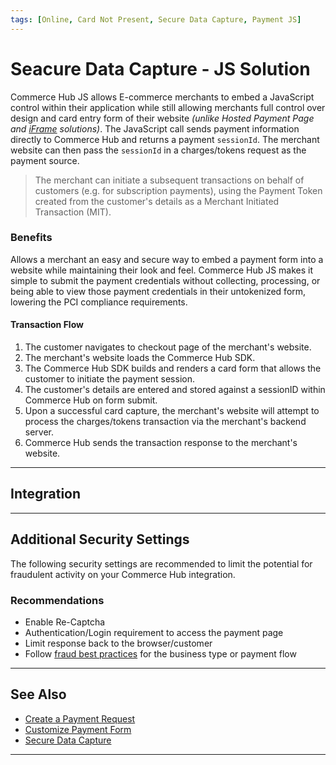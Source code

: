 ```yaml
---
tags: [Online, Card Not Present, Secure Data Capture, Payment JS]
---
```



# Seacure Data Capture - JS Solution

Commerce Hub JS allows E-commerce merchants to embed a JavaScript control within their application while still allowing merchants full control over design and card entry form of their website _(unlike Hosted Payment Page and [iFrame](docs/Online-Mobile-Digital/Secure-Data-Capture/iFrame-JS/iFrame-JS.md) solutions)_. The JavaScript call sends payment information directly to Commerce Hub and returns a payment `sessionId`. The merchant website can then pass the `sessionId` in a charges/tokens request as the payment source.

<!-- theme: warning -->
> The merchant can initiate a subsequent transactions on behalf of customers (e.g. for subscription payments), using the Payment Token created from the customer's details as a Merchant Initiated Transaction (MIT).

### Benefits

Allows a merchant an easy and secure way to embed a payment form into a website while maintaining their look and feel. Commerce Hub JS makes it simple to submit the payment credentials without collecting, processing, or being able to view those payment credentials in their untokenized form, lowering the PCI compliance requirements.

#### Transaction Flow

1. The customer navigates to checkout page of the merchant's website.
2. The merchant's website loads the Commerce Hub SDK.
3. The Commerce Hub SDK builds and renders a card form that allows the customer to initiate the payment session.
4. The customer's details are entered and stored against a sessionID within Commerce Hub on form submit.
5. Upon a successful card capture, the merchant's website will attempt to process the charges/tokens transaction via the merchant's backend server.
6. Commerce Hub sends the transaction response to the merchant's website.

---

## Integration

<!-- type: row -->

<!-- type: card
title: JS Integration Guide
description: Begin integration with Commerce Hub's JavaScript SDK solution.
link: ?path=docs/Online-Mobile-Digital/Secure-Data-Capture/Payment-JS/JS-Request.md
-->

<!-- type: card
title: JS Customization
description: Customize the language, theme, and font for Commerce Hub's JavaScript SDK solution.
link: ?path=docs/Online-Mobile-Digital/Secure-Data-Capture/Payment-JS/JS-Customization.md
-->

<!-- type: row-end -->

---

## Additional Security Settings

The following security settings are recommended to limit the potential for fraudulent activity on your Commerce Hub integration.

### Recommendations

- Enable Re-Captcha
- Authentication/Login requirement to access the payment page
- Limit response back to the browser/customer
- Follow [fraud best practices](?path=docs/Resources/Guides/Fraud/Fraud-Settings.md) for the business type or payment flow

---

## See Also

- [Create a Payment Request](?path=docs/Online-Mobile-Digital/Secure-Data-Capture/Payment-JS/JS-Request.md)
- [Customize Payment Form](?path=docs/Online-Mobile-Digital/Secure-Data-Capture/Payment-JS/JS-Customization.md)
- [Secure Data Capture](?path=docs/Online-Mobile-Digital/Secure-Data-Capture/Secure-Data-Capture.md)

---
